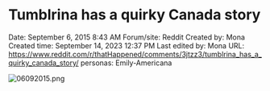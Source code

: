 # Tumblrina has a quirky Canada story

Date: September 6, 2015 8:43 AM
Forum/site: Reddit
Created by: Mona
Created time: September 14, 2023 12:37 PM
Last edited by: Mona
URL: https://www.reddit.com/r/thatHappened/comments/3jtzz3/tumblrina_has_a_quirky_canada_story/
personas: Emily-Americana

![06092015.png](Tumblrina%20has%20a%20quirky%20Canada%20story%208b0b9dfb31ee442c82a6c1b418cf33c3/06092015.png)